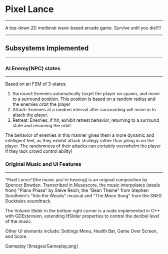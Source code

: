 # Pixel Lance
-------------------------

A top-down 2D medieval wave-based arcade game. Survive until you die!!!!

------------------------------------
## Subsystems Implemented
---------------------------------
### AI Enemy(NPC) states
-------------------------------
Based on an FSM of 3-states:
1. Surround: Enemies automatically target the player on spawn, and move to a surround position. This position is based on a random radius and the enemies orbit the player
2. Attack: Enemies at a random interval after surrounding will move in to attack the player.
3. Retreat: Enemies, if hit, exhibit retreat behavior, returning to a surround state and resuming the orbit.

The behavior of enemies in this manner gives them a more dynamic and intelligent feel, as they exhibit attack strategy rather than piling in on the player. The randomness of their attacks can certainly overwhelm the player if they lack crowd control ability!
     
### Original Music and UI Features
------------------------------
"Pixel Lance"(the music you're hearing) is an original composition by Spencer Bowden. Transcribed in Musescore, the music interpolates (steals from) "Piano Phase" by Steve Reich, the "Bean Theme" from Stephen Sondheim's "Into the Woods" musical and "The Moon Song" from the SNES Ducktales soundtrack.


The Volume Slider in the bottom right corner is a node implemented in C++ with GDExtension, extending HSlider properties to control the decibel level of the music.


Other UI elements include: Settings Menu, Health Bar, Game Over Screen, and Score.

Gameplay
![Images/Gameplay.png]
